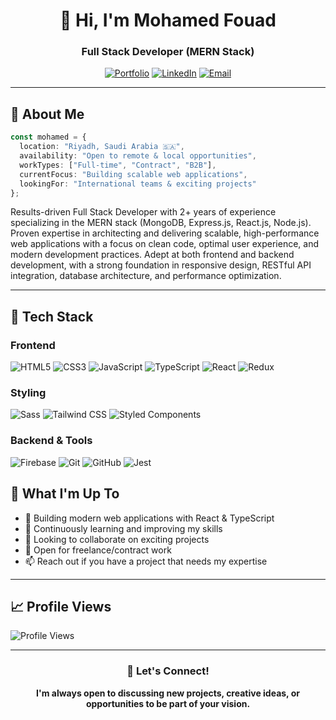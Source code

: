 <div align="center">

# 👋 Hi, I'm Mohamed Fouad

### Full Stack Developer (MERN Stack)

[![Portfolio](https://img.shields.io/badge/Portfolio-FF5722?style=for-the-badge&logo=todoist&logoColor=white)](https://mofouad.vercel.app/)
[![LinkedIn](https://img.shields.io/badge/LinkedIn-0077B5?style=for-the-badge&logo=linkedin&logoColor=white)](https://linkedin.com/in/yourprofile)
[![Email](https://img.shields.io/badge/Email-D14836?style=for-the-badge&logo=gmail&logoColor=white)](mailto:your.email@example.com)

</div>

---

## 💼 About Me

```typescript
const mohamed = {
  location: "Riyadh, Saudi Arabia 🇸🇦",
  availability: "Open to remote & local opportunities",
  workTypes: ["Full-time", "Contract", "B2B"],
  currentFocus: "Building scalable web applications",
  lookingFor: "International teams & exciting projects"
};
```

Results-driven Full Stack Developer with 2+ years of experience specializing in the MERN stack (MongoDB, Express.js, React.js, Node.js). Proven expertise in architecting and delivering scalable, high-performance web applications with a focus on clean code, optimal user experience, and modern development practices. Adept at both frontend and backend development, with a strong foundation in responsive design, RESTful API integration, database architecture, and performance optimization.

---

## 🚀 Tech Stack

### Frontend
![HTML5](https://img.shields.io/badge/HTML5-E34F26?style=for-the-badge&logo=html5&logoColor=white)
![CSS3](https://img.shields.io/badge/CSS3-1572B6?style=for-the-badge&logo=css3&logoColor=white)
![JavaScript](https://img.shields.io/badge/JavaScript-F7DF1E?style=for-the-badge&logo=javascript&logoColor=black)
![TypeScript](https://img.shields.io/badge/TypeScript-007ACC?style=for-the-badge&logo=typescript&logoColor=white)
![React](https://img.shields.io/badge/React-20232A?style=for-the-badge&logo=react&logoColor=61DAFB)
![Redux](https://img.shields.io/badge/Redux-593D88?style=for-the-badge&logo=redux&logoColor=white)

### Styling
![Sass](https://img.shields.io/badge/Sass-CC6699?style=for-the-badge&logo=sass&logoColor=white)
![Tailwind CSS](https://img.shields.io/badge/Tailwind_CSS-38B2AC?style=for-the-badge&logo=tailwind-css&logoColor=white)
![Styled Components](https://img.shields.io/badge/styled--components-DB7093?style=for-the-badge&logo=styled-components&logoColor=white)

### Backend & Tools
![Firebase](https://img.shields.io/badge/Firebase-039BE5?style=for-the-badge&logo=Firebase&logoColor=white)
![Git](https://img.shields.io/badge/GIT-E44C30?style=for-the-badge&logo=git&logoColor=white)
![GitHub](https://img.shields.io/badge/GitHub-100000?style=for-the-badge&logo=github&logoColor=white)
![Jest](https://img.shields.io/badge/Jest-323330?style=for-the-badge&logo=Jest&logoColor=white)


## 🎯 What I'm Up To

- 🔭 Building modern web applications with React & TypeScript
- 🌱 Continuously learning and improving my skills
- 👯 Looking to collaborate on exciting projects
- 💼 Open for freelance/contract work
- 📫 Reach out if you have a project that needs my expertise

---

## 📈 Profile Views

![Profile Views](https://komarev.com/ghpvc/?username=MooFouad&color=brightgreen&style=for-the-badge)

---

<div align="center">

### 💬 Let's Connect!

**I'm always open to discussing new projects, creative ideas, or opportunities to be part of your vision.**

</div>
